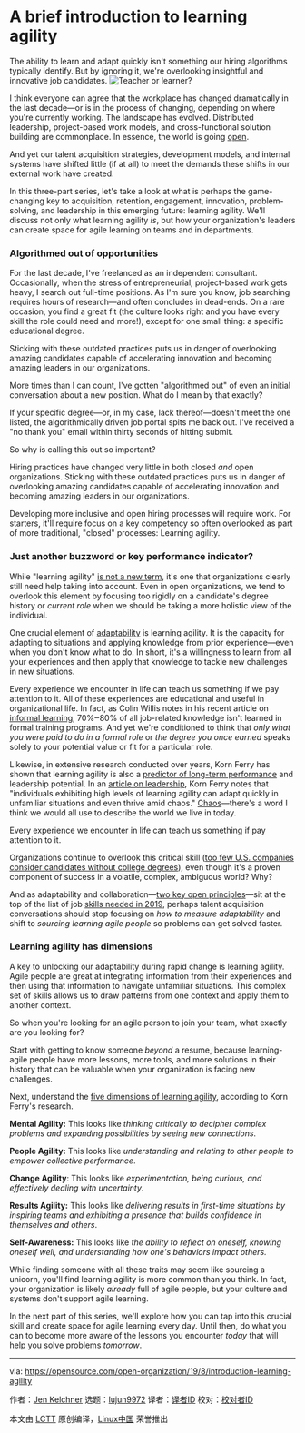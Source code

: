 [#]: collector: (lujun9972)
[#]: translator: ( )
[#]: reviewer: ( )
[#]: publisher: ( )
[#]: url: ( )
[#]: subject: (A brief introduction to learning agility)
[#]: via: (https://opensource.com/open-organization/19/8/introduction-learning-agility)
[#]: author: (Jen Kelchner https://opensource.com/users/jenkelchnerhttps://opensource.com/users/marcobravohttps://opensource.com/users/jenkelchner)

A brief introduction to learning agility
======
The ability to learn and adapt quickly isn't something our hiring
algorithms typically identify. But by ignoring it, we're overlooking
insightful and innovative job candidates.
![Teacher or learner?][1]

I think everyone can agree that the workplace has changed dramatically in the last decade—or is in the process of changing, depending on where you're currently working. The landscape has evolved. Distributed leadership, project-based work models, and cross-functional solution building are commonplace. In essence, the world is going [open][2].

And yet our talent acquisition strategies, development models, and internal systems have shifted little (if at all) to meet the demands these shifts in our external work have created.

In this three-part series, let's take a look at what is perhaps the game-changing key to acquisition, retention, engagement, innovation, problem-solving, and leadership in this emerging future: learning agility. We'll discuss not only what learning agility _is_, but how your organization's leaders can create space for agile learning on teams and in departments.

### Algorithmed out of opportunities

For the last decade, I've freelanced as an independent consultant. Occasionally, when the stress of entrepreneurial, project-based work gets heavy, I search out full-time positions. As I'm sure you know, job searching requires hours of research—and often concludes in dead-ends. On a rare occasion, you find a great fit (the culture looks right and you have every skill the role could need and more!), except for one small thing: a specific educational degree.

Sticking with these outdated practices puts us in danger of overlooking amazing candidates capable of accelerating innovation and becoming amazing leaders in our organizations.

More times than I can count, I've gotten "algorithmed out" of even an initial conversation about a new position. What do I mean by that exactly?

If your specific degree—or, in my case, lack thereof—doesn't meet the one listed, the algorithmically driven job portal spits me back out. I've received a "no thank you" email within thirty seconds of hitting submit.

So why is calling this out so important?

Hiring practices have changed very little in both closed _and_ open organizations. Sticking with these outdated practices puts us in danger of overlooking amazing candidates capable of accelerating innovation and becoming amazing leaders in our organizations.

Developing more inclusive and open hiring processes will require work. For starters, it'll require focus on a key competency so often overlooked as part of more traditional, "closed" processes: Learning agility.

### Just another buzzword or key performance indicator?

While "learning agility" [is not a new term][3], it's one that organizations clearly still need help taking into account. Even in open organizations, we tend to overlook this element by focusing too rigidly on a candidate's degree history or _current role_ when we should be taking a more holistic view of the individual.

One crucial element of [adaptability][4] is learning agility. It is the capacity for adapting to situations and applying knowledge from prior experience—even when you don't know what to do. In short, it's a willingness to learn from all your experiences and then apply that knowledge to tackle new challenges in new situations.

Every experience we encounter in life can teach us something if we pay attention to it. All of these experiences are educational and useful in organizational life. In fact, as Colin Willis notes in his recent article on [informal learning][5], 70%‒80% of all job-related knowledge isn't learned in formal training programs. And yet we're conditioned to think that _only what you were paid to do in a formal role_ or _the degree you once earned_ speaks solely to your potential value or fit for a particular role.

Likewise, in extensive research conducted over years, Korn Ferry has shown that learning agility is also a [predictor of long-term performance][6] and leadership potential. In an [article on leadership][7], Korn Ferry notes that "individuals exhibiting high levels of learning agility can adapt quickly in unfamiliar situations and even thrive amid chaos." [Chaos][8]—there's a word I think we would all use to describe the world we live in today.

Every experience we encounter in life can teach us something if pay attention to it.

Organizations continue to overlook this critical skill ([too few U.S. companies consider candidates without college degrees][9]), even though it's a proven component of success in a volatile, complex, ambiguous world? Why?

And as adaptability and collaboration—[two key open principles][2]—sit at the top of the list of job [skills needed in 2019][10], perhaps talent acquisition conversations should stop focusing on _how to measure adaptability_ and shift to _sourcing learning agile people_ so problems can get solved faster.

### Learning agility has dimensions

A key to unlocking our adaptability during rapid change is learning agility. Agile people are great at integrating information from their experiences and then using that information to navigate unfamiliar situations. This complex set of skills allows us to draw patterns from one context and apply them to another context.

So when you're looking for an agile person to join your team, what exactly are you looking for?

Start with getting to know someone _beyond_ a resume, because learning-agile people have more lessons, more tools, and more solutions in their history that can be valuable when your organization is facing new challenges.

Next, understand the [five dimensions of learning agility][11], according to Korn Ferry's research.

**Mental Agility:** This looks like _thinking critically to decipher complex problems and expanding possibilities by seeing new connections_.

**People Agility:** This looks like _understanding and relating to other people to empower collective performance_.

**Change Agility**: This looks like _experimentation, being curious, and effectively dealing with uncertainty_.

**Results Agility:** This looks like _delivering results in first-time situations by inspiring teams and exhibiting a presence that builds confidence in themselves and others_.

**Self-Awareness:** This looks like _the ability to reflect on oneself, knowing oneself well, and understanding how one's behaviors impact others._

While finding someone with all these traits may seem like sourcing a unicorn, you'll find learning agility is more common than you think. In fact, your organization is likely _already_ full of agile people, but your culture and systems don't support agile learning.

In the next part of this series, we'll explore how you can tap into this crucial skill and create space for agile learning every day. Until then, do what you can to become more aware of the lessons you encounter _today_ that will help you solve problems _tomorrow_.

--------------------------------------------------------------------------------

via: https://opensource.com/open-organization/19/8/introduction-learning-agility

作者：[Jen Kelchner][a]
选题：[lujun9972][b]
译者：[译者ID](https://github.com/译者ID)
校对：[校对者ID](https://github.com/校对者ID)

本文由 [LCTT](https://github.com/LCTT/TranslateProject) 原创编译，[Linux中国](https://linux.cn/) 荣誉推出

[a]: https://opensource.com/users/jenkelchnerhttps://opensource.com/users/marcobravohttps://opensource.com/users/jenkelchner
[b]: https://github.com/lujun9972
[1]: https://opensource.com/sites/default/files/styles/image-full-size/public/lead-images/osdc-lead-teacher-learner.png?itok=rMJqBN5G (Teacher or learner?)
[2]: https://opensource.com/open-organization/resources/open-org-definition
[3]: https://www.researchgate.net/publication/321438460_Learning_agility_Its_evolution_as_a_psychological_construct_and_its_empirical_relationship_to_leader_success
[4]: https://opensource.com/open-organization/resources/open-org-maturity-model
[5]: https://opensource.com/open-organization/19/7/informal-learning-adaptability
[6]: https://cmo.cm/2TDofV4
[7]: https://focus.kornferry.com/leadership-and-talent/learning-agility-a-highly-prized-quality-in-todays-marketplace/
[8]: https://opensource.com/open-organization/19/6/innovation-delusion
[9]: https://www.cnbc.com/2018/08/16/15-companies-that-no-longer-require-employees-to-have-a-college-degree.html
[10]: https://www.weforum.org/agenda/2019/01/the-hard-and-soft-skills-to-futureproof-your-career-according-to-linkedin/
[11]: https://www.forbes.com/sites/kevincashman/2013/04/03/the-five-dimensions-of-learning-agile-leaders/#7b003b737457
